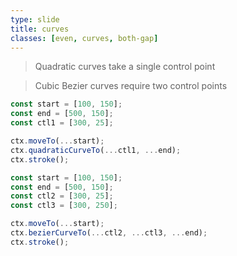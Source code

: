 ```yaml
---
type: slide
title: curves
classes: [even, curves, both-gap]
---
```


> Quadratic curves take a single control point

> Cubic Bezier curves require two control points

<div><canvas id="curve1"></canvas></div>

<div><canvas id="curve2"></canvas></div>

```js
const start = [100, 150];
const end = [500, 150];
const ctl1 = [300, 25];

ctx.moveTo(...start);
ctx.quadraticCurveTo(...ctl1, ...end);
ctx.stroke();
```

```js
const start = [100, 150];
const end = [500, 150];
const ctl2 = [300, 25];
const ctl3 = [300, 250];

ctx.moveTo(...start);
ctx.bezierCurveTo(...ctl2, ...ctl3, ...end);
ctx.stroke();
```

<script type="module">
    import {grid} from './grid.js';

    const canvas1 = document.querySelector("#curve1");
    const canvas2 = document.querySelector("#curve2");
    canvas1.width = 600;
    canvas1.height = 300;
    canvas2.width = 600;
    canvas2.height = 300;

    const start = [100, 150];
    const end = [500, 150];
    const ctl1 = [300, 25];
    const ctl2 = [300, 25];
    const ctl3 = [300, 250];

    const ctx1 = canvas1.getContext('2d');
    const ctx2 = canvas2.getContext('2d');

    function prepareGrid(ctx) {
        ctx.clearRect(0, 0, ctx.canvas.width, ctx.canvas.height);
        grid(ctx, 50, 5);

        ctx.beginPath();

        ctx.fillStyle = "black";
        ctx.arc(...start, 5, 0, 2 * Math.PI);
        ctx.arc(...end, 5, 0, 2 * Math.PI);
        ctx.fill();
        ctx.beginPath();
        ctx.restore();
    }

    function drawQuadratic(ctx, active) {
        ctx.save();
        ctx.fillStyle = "red";
        ctx.strokeStyle = "red";
        ctx.lineWidth = 3;
        ctx.arc(...ctl1, active ? 7 : 5, 0, 2 * Math.PI);
        ctx.fill();
        ctx.beginPath();
    
        ctx.moveTo(...start);
        ctx.quadraticCurveTo(...ctl1, ...end);
        ctx.stroke();

        ctx.lineWidth = 1;
        ctx.setLineDash([8, 4]);
        ctx.moveTo(...start);
        ctx.lineTo(...ctl1);
        ctx.lineTo(...end);
        ctx.stroke();

        ctx.beginPath();
        ctx.restore();
    }
    function drawBezier(ctx, active2, active3) {
        ctx.save();
        ctx.fillStyle = "blue";
        ctx.strokeStyle = "blue";
        ctx.lineWidth = 3;
        ctx.arc(...ctl2, active2 ? 7 : 5, 0, 2 * Math.PI);
        ctx.arc(...ctl3, active3 ? 7 : 5, 0, 2 * Math.PI);
        ctx.fill();
        ctx.beginPath();
    
        ctx.moveTo(...start);
        ctx.bezierCurveTo(...ctl2, ...ctl3, ...end);
        ctx.stroke();

        ctx.lineWidth = 1;
        ctx.setLineDash([8, 4]);
        ctx.moveTo(...start);
        ctx.lineTo(...ctl2);
        ctx.moveTo(...end);
        ctx.lineTo(...ctl3);
        ctx.stroke();


        ctx.beginPath();
        ctx.restore();
}

    let ignoreMove1 = true;  
    let active2 = false;
    let active3 = false;  
    let ignoreMove2 = true;  

    canvas1.addEventListener('mousedown', ev => {
        ignoreMove1 = false;
        setCtl1(ev.offsetX, ev.offsetY);
    })
    canvas1.addEventListener('mouseup', ev => { 
        ignoreMove1 = true;
        setCtl1();
    })
    canvas1.addEventListener('mousemove', ev => {
        if(ignoreMove1) return;
        setCtl1(ev.offsetX, ev.offsetY);
    })
    canvas1.addEventListener('mouseenter', ev => {
        prepareGrid(ctx1);
        drawQuadratic(ctx1, true);
    })
    canvas1.addEventListener('mouseleave', ev => {
        prepareGrid(ctx1);
        drawQuadratic(ctx1, false);
    })

    canvas2.addEventListener('mousemove', ev => {
        if(ignoreMove2) {
            const distanceTo2 = ((ev.offsetX - ctl2[0])**2 + (ev.offsetY - ctl2[1])**2) ** 0.5
            const distanceTo3 = ((ev.offsetX - ctl3[0])**2 + (ev.offsetY - ctl3[1])**2) ** 0.5
            active2 = distanceTo2 < distanceTo3;
            active3 = !active2;
            prepareGrid(ctx2);
            drawBezier(ctx2, active2, active3);

        } else {
            if(active2) setCtl2(ev.offsetX, ev.offsetY);
            if(active3) setCtl3(ev.offsetX, ev.offsetY);
        }
    });

    canvas2.addEventListener('mouseup', ev => { 
        ignoreMove2 = true;
        prepareGrid(ctx2);
        drawBezier(ctx2, active2, active3);
    });
    canvas2.addEventListener('mousedown', ev => { 
        ignoreMove2 = false;
        prepareGrid(ctx2);
        drawBezier(ctx2, active2, active3);
    });

    canvas2.addEventListener('mouseleave', ev => {
        active2 = false;
        active3 = false;
        prepareGrid(ctx2);
        drawBezier(ctx2, false, false);
    })


    function setCtl1(x, y) {
        if(x) ctl1[0] = x;
        if(y) ctl1[1] = y;
        prepareGrid(ctx1);
        drawQuadratic(ctx1, true);
    }

    function setCtl2(x, y) {
        if(x) ctl2[0] = x;
        if(y) ctl2[1] = y;
        prepareGrid(ctx2);
        drawBezier(ctx2, true, false);
    }

    function setCtl3(x, y) {
        if(x) ctl3[0] = x;
        if(y) ctl3[1] = y;
        prepareGrid(ctx2);
        drawBezier(ctx2, false, true);
    }

    prepareGrid(ctx1);
    drawQuadratic(ctx1);
    prepareGrid(ctx2);
    drawBezier(ctx2);

</script>